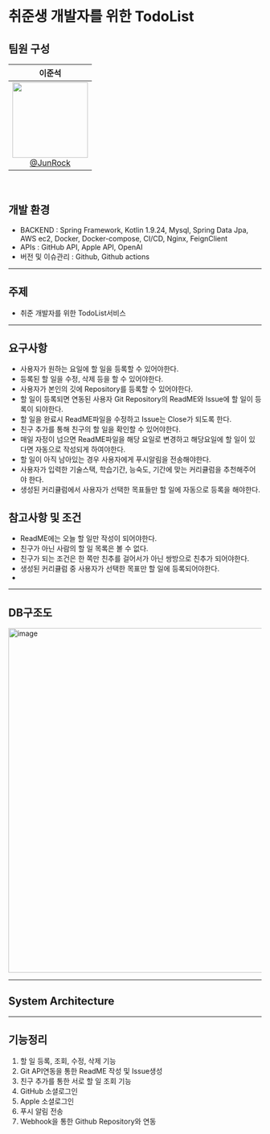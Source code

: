 # 취준생 개발자를 위한 TodoList

## 팀원 구성
<div align="center">

<div align="center">

| **이준석** |
| :------: | 
| [<img src="https://github.com/CafeCheckin/CafeCheckin/assets/56196986/422a81d3-b0b7-4b85-af31-a42a3c23c771" height=150 width=150> <br/> @JunRock](https://github.com/JunRock) |

</div>
</div>
<br>

## 개발 환경
- BACKEND : Spring Framework, Kotlin 1.9.24, Mysql, Spring Data Jpa, AWS ec2, Docker, Docker-compose, CI/CD, Nginx, FeignClient   <br>
- APIs : GitHub API, Apple API, OpenAI <br>
- 버전 및 이슈관리 : Github, Github actions   <br>
---
## 주제
- 취준 개발자를 위한 TodoList서비스
---
## 요구사항
- 사용자가 원하는 요일에 할 일을 등록할 수 있어야한다.
- 등록된 할 일을 수정, 삭제 등을 할 수 있어야한다.
- 사용자가 본인의 깃에 Repository를 등록할 수 있어야한다.
- 할 일이 등록되면 연동된 사용자 Git Repository의 ReadME와 Issue에 할 일이 등록이 되야한다.
- 할 일을 완료시 ReadME파일을 수정하고 Issue는 Close가 되도록 한다.
- 친구 추가를 통해 친구의 할 일을 확인할 수 있어야한다.
- 매일 자정이 넘으면 ReadME파일을 해당 요일로 변경하고 해당요일에 할 일이 있다면 자동으로 작성되게 하여야한다.
- 할 일이 아직 남아있는 경우 사용자에게 푸시알림을 전송해야한다.
- 사용자가 입력한 기술스택, 학습기간, 능숙도, 기간에 맞는 커리큘럼을 추천해주어야 한다.
- 생성된 커리큘럼에서 사용자가 선택한 목표들만 할 일에 자동으로 등록을 해야한다.

## 참고사항 및 조건
- ReadME에는 오늘 할 일만 작성이 되어야한다.
- 친구가 아닌 사람의 할 일 목록은 볼 수 없다.
- 친구가 되는 조건은 한 쪽만 친추를 걸어서가 아닌 쌍방으로 친추가 되어야한다.
- 생성된 커리큘럼 중 사용자가 선택한 목표만 할 일에 등록되어야한다.
- 
---

## DB구조도
<img width="685" alt="image" src="https://github.com/user-attachments/assets/1c22744b-1c88-4eb2-9cfd-99395dc22875">




---

## System Architecture



---

## 기능정리
1. 할 일 등록, 조회, 수정, 삭제 기능
2. Git API연동을 통한 ReadME 작성 및 Issue생성
3. 친구 추가를 통한 서로 할 일 조회 기능
4. GitHub 소셜로그인
5. Apple 소셜로그인
6. 푸시 알림 전송
7. Webhook을 통한 Github Repository와 연동
